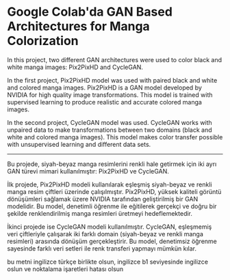 # Google Colab'da GAN Based Architectures for Manga Colorization


In this project, two different GAN architectures were used to color black and white manga images: Pix2PixHD and CycleGAN.

In the first project, Pix2PixHD model was used with paired black and white and colored manga images. Pix2PixHD is a GAN model developed by NVIDIA for high quality image transformations. This model is trained with supervised learning to produce realistic and accurate colored manga images.

In the second project, CycleGAN model was used. CycleGAN works with unpaired data to make transformations between two domains (black and white and colored manga images). This model makes color transfer possible with unsupervised learning and different data sets.

***

Bu projede, siyah-beyaz manga resimlerini renkli hale getirmek için iki ayrı GAN türevi mimari kullanılmıştır: Pix2PixHD ve CycleGAN.

İlk projede, Pix2PixHD modeli kullanılarak eşleşmiş siyah-beyaz ve renkli manga resim çiftleri üzerinde çalışılmıştır. Pix2PixHD, yüksek kaliteli görüntü dönüşümleri sağlamak üzere NVIDIA tarafından geliştirilmiş bir GAN modelidir. Bu model, denetimli öğrenme ile eğitilerek gerçekçi ve doğru bir şekilde renklendirilmiş manga resimleri üretmeyi hedeflemektedir.

İkinci projede ise CycleGAN modeli kullanılmıştır. CycleGAN, eşleşmemiş veri çiftleriyle çalışarak iki farklı domain (siyah-beyaz ve renkli manga resimleri) arasında dönüşüm gerçekleştirir. Bu model, denetimsiz öğrenme sayesinde farklı veri setleri ile renk transferi yapmayı mümkün kılar.

bu metni ingilizce türkçe birlikte olsun, ingilizce b1 seviyesinde ingilizce oslun ve noktalama işaretleri hatası olsun
